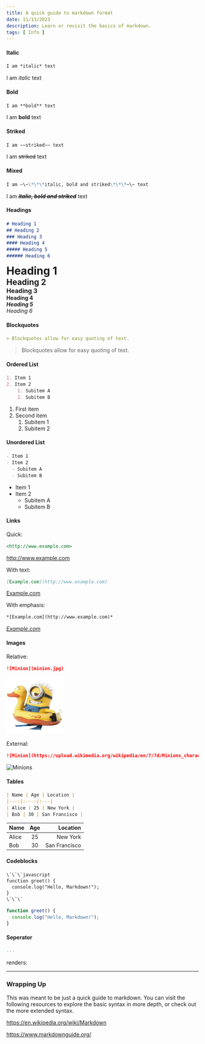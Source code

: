 ```yaml
---
title: A quick guide to markdown format
date: 11/13/2023
description: Learn or revisit the basics of markdown.
tags: [ Info ]
---
```


#### Italic
```markdown
I am *italic* text
```

I am *italic* text

#### Bold
```markdown
I am **bold** text
```

I am **bold** text

#### Striked
```markdown
I am ~~striked~~ text
```

I am ~~striked~~ text

#### Mixed
```markdown
I am ~\~\*\*\*italic, bold and striked\*\*\*~\~ text
```

I am ~~***italic, bold and striked***~~ text

#### Headings
```markdown
# Heading 1
## Heading 2
### Heading 3
#### Heading 4
##### Heading 5
###### Heading 6
```

<h1 style="margin:0">Heading 1</h1>
<h2 style="margin:0">Heading 2</h2>
<h3 style="margin:0">Heading 3</h3>
<h4 style="margin:0">Heading 4</h4>
<h5 style="margin:0">Heading 5</h5>
<h6 style="margin:0">Heading 6</h6>

#### Blockquotes
```markdown
> Blockquotes allow for easy quoting of text.
```

> Blockquotes allow for easy quoting of text.

#### Ordered List
```markdown
1. Item 1
2. Item 2
    1. Subitem A
    2. Subitem B
```

1. First item
2. Second item
   1. Subitem 1
   2. Subitem 2


#### Unordered List
```markdown
- Item 1
- Item 2
  - Subitem A
  - Subitem B
```

- Item 1
- Item 2
  - Subitem A
  - Subitem B

#### Links

Quick:
```markdown
<http://www.example.com>
```

<http://www.example.com>

With text:
```markdown
[Example.com](http://www.example.com)
```

[Example.com](http://www.example.com)

With emphasis:
```markdown
*[Example.com](http://www.example.com)*
```
*[Example.com](http://www.example.com)*

#### Images

Relative:
```markdown
![Minion](minion.jpg)
```
<img alt="Minion" src="minion.jpg" style="width:150px">

External:
```markdown
![Minion](https://upload.wikimedia.org/wikipedia/en/7/7d/Minions_characters.png)
```
<img alt="Minions" src="https://upload.wikimedia.org/wikipedia/en/7/7d/Minions_characters.png" style="width:150px">

#### Tables
```markdown
| Name | Age | Location |
|---:|:---:|:---|
| Alice | 25 | New York |
| Bob | 30 | San Francisco |
```

| Name | Age | Location |
|:---|:---:|---:|
| Alice | 25 | New York |
| Bob | 30 | San Francisco |

#### Codeblocks
```
\`\`\`javascript
function greet() {
  console.log("Hello, Markdown!");
}
\`\`\`
```

```javascript
function greet() {
  console.log("Hello, Markdown!");
}
```

#### Seperator
```markdown
---
```
renders:

---

### Wrapping Up

This was meant to be just a quick guide to markdown. You can visit the following resources to explore
the basic syntax in more depth, or check out the more extended syntax.

<https://en.wikipedia.org/wiki/Markdown>

<https://www.markdownguide.org/>

